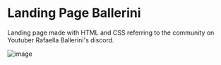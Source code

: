 # Landing Page Ballerini

Landing page made with HTML and CSS referring to the community on Youtuber Rafaella Ballerini's discord.

![image](https://user-images.githubusercontent.com/88513545/233155677-bc32e72b-a7f9-4f86-a86b-94f9b33bd0d4.png)
